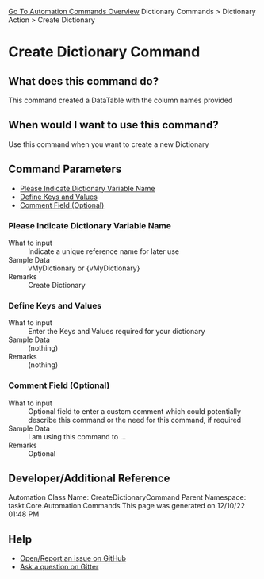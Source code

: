<!--TITLE: Create Dictionary Command -->
<!-- SUBTITLE: a command in the Dictionary Commands group. -->
[Go To Automation Commands Overview](/automation-commands.md)
Dictionary Commands &gt; Dictionary Action &gt; Create Dictionary


# Create Dictionary Command


## What does this command do?
This command created a DataTable with the column names provided


## When would I want to use this command?
Use this command when you want to create a new Dictionary


## Command Parameters
- [Please Indicate Dictionary Variable Name](#param_0)
- [Define Keys and Values](#param_1)
- [Comment Field (Optional)](#param_2)


<a id="param_0"></a>
### Please Indicate Dictionary Variable Name


<dl>
<dt>What to input</dt><dd>Indicate a unique reference name for later use</dd>
<dt>Sample Data</dt><dd>vMyDictionary or {vMyDictionary}</dd>
<dt>Remarks</dt><dd>Create Dictionary<string, string></dd>
</dl>




<a id="param_1"></a>
### Define Keys and Values


<dl>
<dt>What to input</dt><dd>Enter the Keys and Values required for your dictionary</dd>
<dt>Sample Data</dt><dd>(nothing)</dd>
<dt>Remarks</dt><dd>(nothing)</dd>
</dl>




<a id="param_2"></a>
### Comment Field (Optional)


<dl>
<dt>What to input</dt><dd>Optional field to enter a custom comment which could potentially describe this command or the need for this command, if required</dd>
<dt>Sample Data</dt><dd>I am using this command to ...</dd>
<dt>Remarks</dt><dd>Optional</dd>
</dl>




## Developer/Additional Reference
Automation Class Name: CreateDictionaryCommand
Parent Namespace: taskt.Core.Automation.Commands
This page was generated on 12/10/22 01:48 PM


## Help
- [Open/Report an issue on GitHub](https://github.com/rcktrncn/taskt/issues/new)
- [Ask a question on Gitter](https://gitter.im/taskt-rpa/Lobby)
